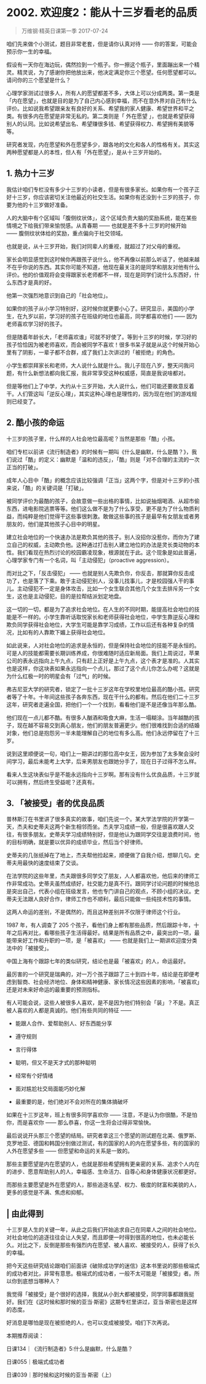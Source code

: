 # 2002. 欢迎度2：能从十三岁看老的品质
> 万维钢·精英日课第一季
2017-07-24

咱们先来做个小测试，题目非常老套，但是请你认真对待 —— 你的答案，可能会预示你一生的幸福。

假设有一天你在海边玩，偶然捡到一个瓶子。你一擦这个瓶子，里面蹦出来一个精灵。精灵说，为了感谢你把他放出来，他决定满足你三个愿望。任何愿望都可以。请问你的三个愿望是什么？

心理学家测试过很多人，所有人的愿望都差不多，大体上可以分成两类。第一类是「内在愿望」，也就是目的是为了自己内心感到幸福，而不在意外界对自己有什么评价。比如说我希望跟亲友有良好的关系、希望我的家人健康、希望世界和平之类。有很多内在愿望是非常无私的。第二类则是「 外在愿望 」，也就是希望获得别人的认同。比如说希望出名、希望赚很多钱、希望获得权力、希望拥有美貌等等。

研究者发现，内在愿望和外在愿望多少，跟各地的文化和各人的性格有关。其实这两种愿望都是人的本性，但人有「外在愿望」，是从十三岁开始的。

## 1. 热力十三岁
我估计咱们专栏没有多少十三岁的小读者，但是有很多家长。如果你有一个孩子正好十三岁，你应该密切关注他最近的社交生活。如果你有还没到十三岁的孩子，你要为他的十三岁做好准备。

人的大脑中有个区域叫「腹侧纹状体」，这个区域负责大脑的奖励系统，能在某些情境之下给我们带来愉悦感。从青春期 —— 也就是差不多十三岁的时候开始 —— 腹侧纹状体给的奖励，重点偏向于社交领域。

也就是说，从十三岁开始，我们对同辈人的重视，就超过了对父母的重视。

家长会明显感觉到这时候你再跟孩子说什么，他不再像以前那么听话了，他越来越不在乎你说的东西。其实你可能不知道，他现在最关注的是同学和朋友对他有什么评价。他的价值观将会变得跟家长老师都不一样，现在是同学们说什么东西好，什么东西才是真的好。

他第一次强烈地意识到自己的「社会地位」。

如果你的孩子从小学习特别好，这时候你就更要小心了。研究显示，美国的小学生，在九岁以前，学习好的孩子在班级的地位也最高，同学都喜欢他们 —— 因为老师喜欢学习好的孩子。

但是随着年龄长大，「老师喜欢谁」可就不好使了。等到十三岁的时候，学习好的孩子恰恰因为被老师喜欢，而会被同学不喜欢！很多书呆子就是从这个时候开始心里有了阴影，一辈子都不合群，成了我们上次讲过的「被拒绝」的角色。

小学生都崇拜家长和老师，大人说什么就是什么。我儿子现在八岁，整天问我问题，有什么新想法都向我汇报，我非常享受这种权威感，简直是我说啥都对。

但是等他们上了中学，大约从十三岁开始，大人说什么，他们可能还要故意反着干。人们管这叫「逆反心理」，其实这种心理也是理性的，因为现在他们的游戏规则已经变了。 

## 2. 酷小孩的命运
十三岁的孩子里，什么样的人社会地位最高呢？当然是那些「酷」小孩。

咱们专栏以前讲《流行制造者》的时候有一期叫《什么是幽默，什么是酷？》，我们说过「酷」的定义：幽默是「温和的违反」，「酷」则是「对不合理的主流的一次正当的打破」。

成年人心目中「酷」的概念应该比较强调「正当」这两个字，但是对十三岁的小孩来说，「酷」的关键词是「打破」。

被同学评价为最酷的孩子，会故意做一些出格的事情，比如说抽烟喝酒、从超市偷东西，进电影院逃票等等。他们这么做不是为了什么享受，更不是为了什么物质利益，而纯粹是他们觉得干这些事很刺激。敢做这些事的孩子是最早有女朋友或者男朋友的，他们是其他孩子心目中的明星。

建立社会地位的一个快速办法是欺负其他的孩子。别人没招你没惹你，而你为了建立自己的权威，主动欺负他。这种通过打击别人建立地位的办法是灵长类动物的本性。我们看现在热烈讨论的校园霸凌现象，根源就在于此。这个现象是如此普遍，心理学家专门有一个名词，叫「主动侵犯」（proactive aggression）。 

而对比之下，「反击侵犯」 —— 也就是别人先欺负你，你反击，那就算你反击成功了，也是落了下乘。敢于主动侵犯别人，没事儿找事儿，才是校园强人干的事儿。主动侵犯不一定是身体攻击，比如一个女生联合其他几个女生去排斥另一个女生，这也是主动侵犯，目的是拉帮结派划定地盘。

这一切的一切，都是为了追求社会地位。在人生的不同时期，能提高社会地位的技能是不一样的。小学生靠听话取悦家长和老师获得社会地位，中学生靠逆反心理和欺负同学获得社会地位，大学生可能是靠学习成绩，工作以后还有各种复杂的情况，比如有的人靠欺下媚上获得社会地位。

如此说来，人对社会地位的追求是永恒的，但是保持社会地位的技能不是永恒的。可是人的技能都需要长期训练养成，你很难随时适应新局面。我们上周说过，苹果公司的表永远指向上午九点，只有赶上正好是上午九点，这个表才是准的。人其实也是这样，你这块表如果永远指向一个点儿，那过了这个点儿你怎么办呢？这就是为什么红极一时的明星会有「过气」的时候。

弗吉尼亚大学的研究者，锁定了一批十三岁这年在学校里地位最高的酷小孩。研究者等了十年。十年间这些孩子各奔东西，现在干什么的都有。然后在他们二十三岁这年，研究者走遍全国，把他们一个一个找到，看看他们是不是还像当年那么酷。

他们现在一点儿都不酷。有很多人酗酒和吸食大麻，生活一塌糊涂。当年越酷的孩子，现在越不容易交到真心朋友，他们的朋友普遍更少。他们很难找到合适的结婚对象，他们总是抱怨另一半未能理解自己的地位有多么高。他们永远停留在了十三岁。

说到这里顺便说一句，咱们上一期讲过的那位高中女王，因为参加了太多聚会没时间学习，最后未能考上大学，后来男朋友也跟她分手了，现在日子过得不怎么样。

看来人生这块表似乎是不能永远指向十三岁啊。那有没有什么优良品质，十三岁就可以拥有，然后终生受益呢？还真有。 

## 3. 「被接受」者的优良品质
普林斯汀在书里讲了很多真实的故事，咱们先说一个。某大学法学院的开学第一天，杰夫和史蒂夫这两个新生相邻而坐。杰夫学习成绩一般，但是很喜欢跟人交往，有很多朋友。史蒂夫学习成绩特别好，但是他认为跟同学交往是浪费时间，他的目标明确，就是要以优异的成绩毕业，然后当个好律师。

史蒂夫的几张纸掉在了地上，杰夫帮他捡起来，顺便做了自我介绍，想聊几句。史蒂夫用最快的速度结束了交谈。

在法学院的这些年里，杰夫跟很多同学交了朋友，人人都喜欢他，他后来的律师工作非常成功。史蒂夫虽然成绩好，社交能力是真不行。跟同学讨论问题的时候他总是突出自己，代表小组在班级发言，他也专门讲自己的观点，不顾小组的决议。史蒂夫无法跟人良好合作，律师工作也不顺利，最后只能做一些纯技术性的事情。

这两人命运的差别，不是偶然的，而且这种差别并不仅限于律师这个行业。

1987 年，有人调查了 205 个孩子，看他们身上都有那些品质，然后跟踪十年，十年之后再对比，看哪些孩子生活得最好。结果是所有品质之中，最突出的一项，最能带来好工作和升职的一项，是「被喜欢」 —— 也就是我们上一期讲欢迎度分类法中的「被接受」。

中国上海有个跟踪七年的类似研究，结论也是最「被喜欢」的人，命运最好。

最厉害的一个研究是瑞典的，对一万个孩子跟踪了三十到四十年，结论是在即便考虑到智商、社会经济地位、身体和精神健康、家长情况这些因素的影响，「被喜欢」还是对未来好命运的最重要的预测指标。

有人可能会说，这些人被很多人喜欢，是不是因为他们特别会「装」？不是。真正被人喜欢的人都是真诚的。他们有些共同的特征 —— 

- 能跟人合作、爱帮助别人、好东西能分享

- 遵守规则

- 言行得体

- 聪明，但又不是天才式的那种聪明

- 经常有个好情绪

- 面对尴尬社交局面能巧妙化解

- 最重要的是，他们绝对不会对所在的集体搞破坏

如果在十三岁这年，班上有很多同学喜欢你 —— 注意，不是认为你很酷，不是怕你，而是喜欢你 —— 那么恭喜，你这一生将会过得非常愉快。

最后说说开头那三个愿望的结局。研究者拿这三个愿望的测试题在北美、俄罗斯、克罗地亚、德国和韩国分别做过测试，有的国家的人的内在愿望多些，有的国家的人外在愿望多些 —— 但愿望和命运的关系是一致的。

那些主要愿望是内在愿望的人，也就是那些希望拥有更亲密的关系、追求个人内在的进步、愿意帮助别人的人，幸福感、生命活力、自尊心和身体健康状况都更好。

而那些主要愿望是外在愿望的人，那些追逐名望、权力、极度的财富和美貌的人，更多的感觉是不满、焦虑和抑郁。 

## | 由此得到
十三岁是人生的关键一年，从此之后我们开始追求自己在同辈人之间的社会地位。对社会地位的追逐往往会让人失望，而且即便一时得到很高的地位，也未必能长久。对比之下，反倒是那些有强烈内在愿望、被人喜欢、被接受的人，获得了长久的幸福。

把今天这些研究结论跟咱们前面讲《破除成功学的迷信》这本书里说的那些极端式的成功者对比，非常有意思。极端式的成功者，一般不太可能是「被接受」者。所以你到底想当哪种人？

我觉得「被接受」是个很好的选择，我就从小到大都被接受，同学同事都跟我挺好。我们在《这时候和那时候的亚当·斯密》这期专栏里讲过，亚当·斯密也是这样的态度。

好消息是哪怕是现在被拒绝的人，也可以变成被接受。咱们下次再说。 

本期推荐阅读：

日课134｜《流行制造者》5:什么是幽默，什么是酷？

日课055｜极端式成功者

日课039｜那时候和这时候的亚当·斯密（上）


